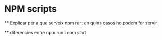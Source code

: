 # NPM scripts

\*\* Explicar per a que serveix npm run; en quins casos ho podem fer servir



\*\* diferencies entre npm run i nom start





